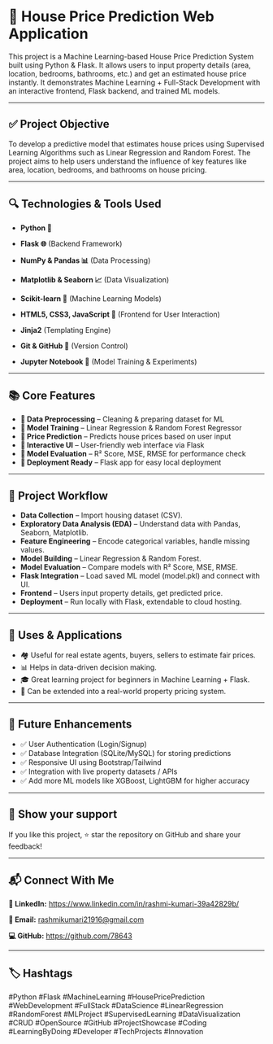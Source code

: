 # 🏡 House Price Prediction Web Application

This project is a Machine Learning-based House Price Prediction System built using Python & Flask.
It allows users to input property details (area, location, bedrooms, bathrooms, etc.) and get an estimated house price instantly.
It demonstrates Machine Learning + Full-Stack Development with an interactive frontend, Flask backend, and trained ML models.

---

## ✅ Project Objective

To develop a predictive model that estimates house prices using Supervised Learning Algorithms such as Linear Regression and Random Forest.
The project aims to help users understand the influence of key features like area, location, bedrooms, and bathrooms on house pricing.

---

## 🔍 Technologies & Tools Used

- **Python 🐍**

- **Flask 🌐** (Backend Framework)

- **NumPy & Pandas 📊** (Data Processing)

- **Matplotlib & Seaborn 📈** (Data Visualization)

- **Scikit-learn 🤖** (Machine Learning Models)

- **HTML5, CSS3, JavaScript 🎨** (Frontend for User Interaction)

- **Jinja2** (Templating Engine)

- **Git & GitHub 🔗** (Version Control)

- **Jupyter Notebook 📓** (Model Training & Experiments)

---

## 📚 Core Features

- **🔹 Data Preprocessing** – Cleaning & preparing dataset for ML
- **🔹 Model Training** – Linear Regression & Random Forest Regressor
- **🔹 Price Prediction** – Predicts house prices based on user input
- **🔹 Interactive UI** – User-friendly web interface via Flask
- **🔹 Model Evaluation** – R² Score, MSE, RMSE for performance check
- **🔹 Deployment Ready** – Flask app for easy local deployment

---

## 📂 Project Workflow

- **Data Collection** – Import housing dataset (CSV).
- **Exploratory Data Analysis (EDA)** – Understand data with Pandas, Seaborn, Matplotlib.
- **Feature Engineering** – Encode categorical variables, handle missing values.
- **Model Building** – Linear Regression & Random Forest.
- **Model Evaluation** – Compare models with R² Score, MSE, RMSE.
- **Flask Integration** – Load saved ML model (model.pkl) and connect with UI.
- **Frontend** – Users input property details, get predicted price.
- **Deployment** – Run locally with Flask, extendable to cloud hosting.

---

## 🎯 Uses & Applications

- 🏘️ Useful for real estate agents, buyers, sellers to estimate fair prices.
- 📊 Helps in data-driven decision making.
- 🎓 Great learning project for beginners in Machine Learning + Flask.
- 💼 Can be extended into a real-world property pricing system.

---

## 🔮 Future Enhancements

- ✅ User Authentication (Login/Signup)
- ✅ Database Integration (SQLite/MySQL) for storing predictions
- ✅ Responsive UI using Bootstrap/Tailwind
- ✅ Integration with live property datasets / APIs
- ✅ Add more ML models like XGBoost, LightGBM for higher accuracy

---

## 🌟 Show your support

If you like this project, ⭐ star the repository on GitHub and share your feedback!

---

## 📬 Connect With Me

**🔗 LinkedIn:** https://www.linkedin.com/in/rashmi-kumari-39a42829b/

**📧 Email:** rashmikumari21916@gmail.com

**💻 GitHub:** https://github.com/78643

---

## 🏷️ Hashtags

#Python #Flask #MachineLearning #HousePricePrediction #WebDevelopment #FullStack #DataScience #LinearRegression #RandomForest #MLProject #SupervisedLearning #DataVisualization #CRUD #OpenSource #GitHub #ProjectShowcase #Coding #LearningByDoing #Developer #TechProjects #Innovation

